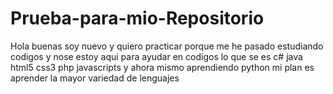 # Prueba-para-mio-Repositorio
Hola buenas soy nuevo y quiero practicar porque me he pasado estudiando codigos y nose estoy aqui para ayudar en codigos lo que se es c# java html5 css3 php javascripts y ahora mismo aprendiendo python mi plan es aprender la mayor variedad de lenguajes
